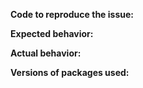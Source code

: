 <!--
Do you need help or have a question? Please ensure your question is thorough.
Found a bug? Please fill out the sections below 👍.
Show some empathy to the person reading your issue. They are volunteers.
-->

**Code to reproduce the issue:**


**Expected behavior:**


**Actual behavior:**


**Versions of packages used:**
